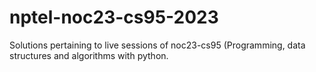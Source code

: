 # nptel-noc23-cs95-2023
Solutions pertaining to live sessions of noc23-cs95 (Programming, data structures and algorithms with python.
